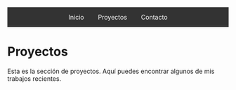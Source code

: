 <style>
.navbar {
  overflow: hidden;
  background-color: #333;
  position: sticky;
  top: 0;
  width: 100%;
  display: flex;
  justify-content: center;
  z-index: 1000;
}

.navbar a {
  float: left;
  display: block;
  color: white;
  text-align: center;
  padding: 14px 16px;
  text-decoration: none;
  transition: background-color 0.3s;
}

.navbar a:hover {
  background-color: #575757;
}
</style>

<div class="navbar">
  <a href="index.md">Inicio</a>
  <a href="proyectos.md">Proyectos</a>
  <a href="contacto.md">Contacto</a>
</div>

<div id="proyectos">
  <h1>Proyectos</h1>
  <p>Esta es la sección de proyectos. Aquí puedes encontrar algunos de mis trabajos recientes.</p>
</div>
